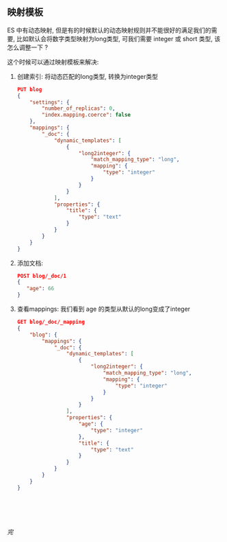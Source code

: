 ## 映射模板

ES 中有动态映射, 但是有的时候默认的动态映射规则并不能很好的满足我们的需要, 比如默认会将数字类型映射为long类型, 可我们需要 integer 或 short 类型, 该怎么调整一下 ? 

这个时候可以通过映射模板来解决:

1. 创建索引: 将动态匹配的long类型, 转换为integer类型

   ```json
   PUT blog
   {   
       "settings": {
           "number_of_replicas": 0,
           "index.mapping.coerce": false
       },
       "mappings": {
           "_doc": {
               "dynamic_templates": [
                   {
                       "long2integer": {
                           "match_mapping_type": "long",
                           "mapping": {
                               "type": "integer"
                           }
                       }
                   }
               ],
               "properties": {
                   "title": {
                       "type": "text"
                   }
               }
           }   
       }
   }
   ```

2. 添加文档:

   ```json
   POST blog/_doc/1
   {
      "age": 66
   }
   ```

3. 查看mappings: 我们看到 age 的类型从默认的long变成了integer

   ```json
   GET blog/_doc/_mapping
   {
       "blog": {
           "mappings": {
               "_doc": {
                   "dynamic_templates": [
                       {
                           "long2integer": {
                               "match_mapping_type": "long",
                               "mapping": {
                                   "type": "integer"
                               }
                           }
                       }
                   ],
                   "properties": {
                       "age": {
                           "type": "integer"
                       },
                       "title": {
                           "type": "text"
                       }
                   }
               }
           }
       }
   }
   ```





 

<br><br><br>

###### 完















